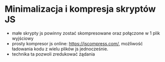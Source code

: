 # Minimalizacja i kompresja skryptów JS

- małe skrypty js powinny zostać skompresowane oraz połączone w 1 plik wyjściowy
- prosty kompresor js online: https://jscompress.com/, możliwość ładowania kodu z wielu plików js jednocześnie.
- technika ta pozwoli zredukować żądania